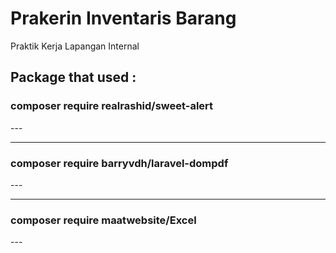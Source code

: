 # Prakerin Inventaris Barang
Praktik Kerja Lapangan Internal

Package that used :
---
<h3>composer require realrashid/sweet-alert</h3>
---

---
<h3>composer require barryvdh/laravel-dompdf</h3>
---

---
<h3>composer require maatwebsite/Excel</h3>
---
